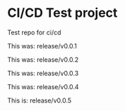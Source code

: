 # CI/CD Test project

Test repo for ci/cd


This was: release/v0.0.1

This was: release/v0.0.2

This was: release/v0.0.3

This was: release/v0.0.4

This is: release/v0.0.5

